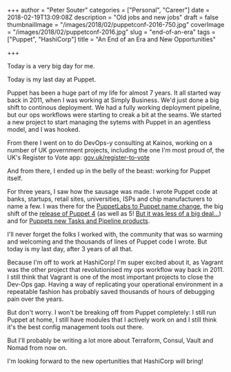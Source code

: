 +++
author = "Peter Souter"
categories = ["Personal", "Career"]
date = 2018-02-19T13:09:08Z
description = "Old jobs and new jobs"
draft = false
thumbnailImage = "/images/2018/02/puppetconf-2016-750.jpg"
coverImage = "/images/2018/02/puppetconf-2016.jpg"
slug = "end-of-an-era"
tags = ["Puppet", "HashiCorp"]
title = "An End of an Era and New Opportunities"

+++

Today is a very big day for me.

Today is my last day at Puppet.

Puppet has been a huge part of my life for almost 7 years. It all started
way back in 2011, when I was working at Simply Business. We'd just done a big
shift to continous deployment. We had a fully working deployment pipeline, but
our ops workflows were starting to creak a bit at the seams. We started a new
project to start managing the sytems with Puppet in an agentless model, and I was
hooked.

From there I went on to do DevOps-y consulting at Kainos, working on a number of
UK government projects, including the one I'm most proud of, the UK's Register to Vote app: [gov.uk/register-to-vote](https://www.gov.uk/register-to-vote)

And from there, I ended up in the belly of the beast: working for Puppet itself.

For three years, I saw how the sausage was made. I wrote Puppet code at banks,
startups, retail sites, universities, ISPs and chip manufacturers to name a few.
I was there for the [PuppetLabs to Puppet name change](https://puppet.com/puppet-labs-is-puppet), the big shift of the
[release of Puppet 4](https://puppet.com/blog/say-hello-to-open-source-puppet-4) (as well as 5! [But it was less of a big deal...](https://puppet.com/blog/say-hello-to-open-source-puppet-4)) and for [Puppets new
Tasks and Pipeline products](https://puppet.com/blog/introducing-puppets-largest-set-product-innovations-ever).

I'll never forget the folks I worked with, the community that was so warming and
welcoming and the thousands of lines of Puppet code I wrote. But today is my
last day, after 3 years of all that.

Because I'm off to work at HashiCorp! I'm super excited about it, as Vagrant was
the other project that revolutionised my ops workflow way back in 2011. I still think that
Vagrant is one of the most important projects to close the Dev-Ops gap. Having a way
of replicating your operational environment in a repeatable fashion has probably saved
thousands of hours of debugging pain over the years.

But don't worry. I won't be breaking off from Puppet completely: I still run Puppet
at home, I still have modules that I actively work on and I still think it's
the best config management tools out there.

But I'll probably be writing a lot more about Terraform, Consul, Vault and Nomad
from now on.

I'm looking forward to the new opertunities that HashiCorp will bring!
